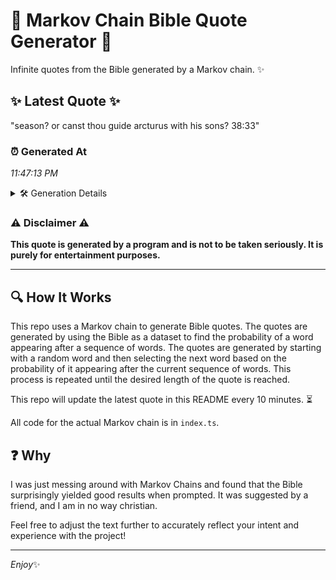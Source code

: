 # 📖 Markov Chain Bible Quote Generator 📖

Infinite quotes from the Bible generated by a Markov chain. ✨

## ✨ Latest Quote ✨
"season? or canst thou guide arcturus with his sons? 38:33"

### ⏰ Generated At
*11:47:13 PM*

<details>
    <summary>🛠️ Generation Details</summary>
    <p>
        <strong>🌱 Seed:</strong> season?<br>
        <strong>🔄 Iterations:</strong> 9<br>
        <strong>📜 Context History:</strong><br>[ season? ]: or<br>[ season?, or ]: canst<br>[ season?, or, canst ]: thou<br>[ season?, or, canst, thou ]: guide<br>[ season?, or, canst, thou, guide ]: arcturus<br>[ season?, or, canst, thou, guide, arcturus ]: with<br>[ or, canst, thou, guide, arcturus, with ]: his<br>[ canst, thou, guide, arcturus, with, his ]: sons?<br>[ thou, guide, arcturus, with, his, sons? ]: 38:33<br>
    </p>
</details>

### ⚠️ Disclaimer ⚠️
**This quote is generated by a program and is not to be taken seriously. It is purely for entertainment purposes.**

---

## 🔍 How It Works

This repo uses a Markov chain to generate Bible quotes. The quotes are generated by using the Bible as a dataset to find the probability of a word appearing after a sequence of words. The quotes are generated by starting with a random word and then selecting the next word based on the probability of it appearing after the current sequence of words. This process is repeated until the desired length of the quote is reached.

This repo will update the latest quote in this README every 10 minutes. ⏳

All code for the actual Markov chain is in `index.ts`.

## ❓ Why

I was just messing around with Markov Chains and found that the Bible surprisingly yielded good results when prompted. 
It was suggested by a friend, and I am in no way christian.

Feel free to adjust the text further to accurately reflect your intent and experience with the project!

---

*Enjoy*✨
